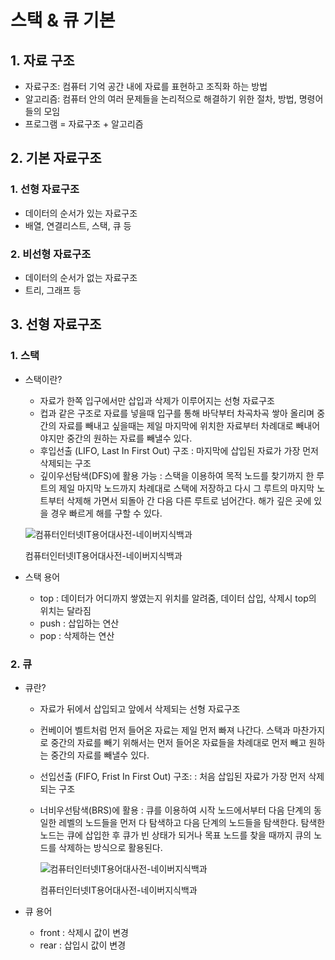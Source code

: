 # 스택 & 큐 기본

## 1. 자료 구조

- 자료구조: 컴퓨터 기억 공간 내에 자료를 표현하고 조직화 하는 방법
- 알고리즘:  컴퓨터 안의 여러 문제들을 논리적으로 해결하기 위한 절차, 방법, 명령어들의 모임
- 프로그램 = 자료구조 + 알고리즘

## 2. 기본 자료구조

### 1. 선형 자료구조

- 데이터의 순서가 있는 자료구조
- 배열, 연결리스트, 스택, 큐 등

### 2. 비선형 자료구조

- 데이터의 순서가 없는 자료구조
- 트리, 그래프 등

## 3. 선형 자료구조

### 1. 스택

- 스택이란?
    - 자료가 한쪽 입구에서만 삽입과 삭제가 이루어지는 선형 자료구조
    - 컵과 같은 구조로 자료를 넣을때 입구를 통해 바닥부터 차곡차곡 쌓아 올리며 중간의 자료를 빼내고 싶을때는 제일 마지막에 위치한 자료부터 차례대로 빼내어야지만 중간의 원하는 자료를 빼낼수 있다.
    - 후입선출 (LIFO, Last In First Out) 구조 : 마지막에 삽입된 자료가 가장 먼저 삭제되는 구조
    - 깊이우선탐색(DFS)에 활용 가능 : 스택을 이용하여 목적 노드를 찾기까지 한 루트의 제일 마지막 노드까지 차례대로 스택에 저장하고 다시 그 루트의 마지막 노트부터 삭제해 가면서 되돌아 간 다음 다른 루트로 넘어간다. 해가 깊은 곳에 있을 경우 빠르게 해를 구할 수 있다.
    
    ![컴퓨터인터넷IT용어대사전-네이버지식백과](%E1%84%89%E1%85%B3%E1%84%90%E1%85%A2%E1%86%A8%20&%20%E1%84%8F%E1%85%B2%20%E1%84%80%E1%85%B5%E1%84%87%E1%85%A9%E1%86%AB%20ca08db4aa7c94f578312a0429ae8c269/10.png)
    
    컴퓨터인터넷IT용어대사전-네이버지식백과
    

- 스택 용어
    - top : 데이터가 어디까지 쌓였는지 위치를 알려줌, 데이터 삽입, 삭제시 top의 위치는 달라짐
    - push : 삽입하는 연산
    - pop : 삭제하는 연산
    

### 2. 큐

- 큐란?
    - 자료가 뒤에서 삽입되고 앞에서 삭제되는 선형 자료구조
    - 컨베이어 벨트처럼 먼저 들어온 자료는 제일 먼저 빠져 나간다. 스택과 마찬가지로 중간의 자료를 빼기 위해서는 먼저 들어온 자료들을 차례대로 먼저 빼고 원하는 중간의 자료를 빼낼수 있다.
    - 선입선출 (FIFO, Frist In First Out) 구조: : 처음 삽입된 자료가 가장 먼저 삭제되는 구조
    - 너비우선탐색(BRS)에 활용 : 큐를 이용하여 시작 노드에서부터 다음 단계의 동일한 레벨의 노드들을 먼저 다 탐색하고 다음 단계의 노드들을 탐색한다. 탐색한 노드는 큐에 삽입한 후 큐가 빈 상태가 되거나 목표 노드를 찾을 때까지 큐의 노드를 삭제하는 방식으로 활용된다.
        
        ![컴퓨터인터넷IT용어대사전-네이버지식백과](%E1%84%89%E1%85%B3%E1%84%90%E1%85%A2%E1%86%A8%20&%20%E1%84%8F%E1%85%B2%20%E1%84%80%E1%85%B5%E1%84%87%E1%85%A9%E1%86%AB%20ca08db4aa7c94f578312a0429ae8c269/11.png)
        
        컴퓨터인터넷IT용어대사전-네이버지식백과
        
- 큐 용어
    - front : 삭제시 값이 변경
    - rear : 삽입시 값이 변경
